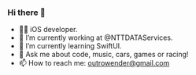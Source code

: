 ### Hi there 👋

- 🐱‍👤 iOS developer.
- 🔭 I’m currently working at @NTTDATAServices.
- 🌱 I’m currently learning SwiftUI.
- 💬 Ask me about code, music, cars, games or racing!
- 📫 How to reach me: outrowender@gmail.com
